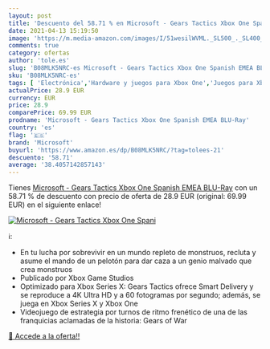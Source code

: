 ```yaml
---
layout: post
title: 'Descuento del 58.71 % en Microsoft - Gears Tactics Xbox One Spani'
date: 2021-04-13 15:19:50
image: 'https://m.media-amazon.com/images/I/51wesilWVML._SL500_._SL400_.jpg'
comments: true
category: ofertas
author: 'tole.es'
slug: 'B08MLK5NRC-es Microsoft - Gears Tactics Xbox One Spanish EMEA BLU-Ray'
sku: 'B08MLK5NRC-es'
tags: [ 'Electrónica','Hardware y juegos para Xbox One','Juegos para Xbox One','Videojuegos','microsoft','xbox', ]
actualPrice: 28.9 EUR
currency: EUR
price: 28.9
comparePrice: 69.99 EUR
prodname: 'Microsoft - Gears Tactics Xbox One Spanish EMEA BLU-Ray'
country: 'es'
flag: '🇪🇸'
brand: 'Microsoft'
buyurl: 'https://www.amazon.es/dp/B08MLK5NRC/?tag=tolees-21'
descuento: '58.71'
average: '38.4057142857143'
---
```


Tienes [Microsoft - Gears Tactics Xbox One Spanish EMEA BLU-Ray](https://www.amazon.es/dp/B08MLK5NRC/?tag=tolees-21) con un 58.71 % de descuento con precio de oferta de 28.9 EUR (original: 69.99 EUR) en el siguiente enlace!

[![Microsoft - Gears Tactics Xbox One Spani](https://m.media-amazon.com/images/I/51wesilWVML._SL500_._SL400_.jpg)](https://www.amazon.es/dp/B08MLK5NRC/?tag=tolees-21)

ℹ️:

- En tu lucha por sobrevivir en un mundo repleto de monstruos, recluta y asume el mando de un pelotón para dar caza a un genio malvado que crea monstruos
- Publicado por Xbox Game Studios
- Optimizado para Xbox Series X: Gears Tactics ofrece Smart Delivery y se reproduce a 4K Ultra HD y a 60 fotogramas por segundo; además, se juega en Xbox Series X y Xbox One
- Videojuego de estrategia por turnos de ritmo frenético de una de las franquicias aclamadas de la historia: Gears of War

[🛒 Accede a la oferta!!](https://www.amazon.es/dp/B08MLK5NRC/?tag=tolees-21)
